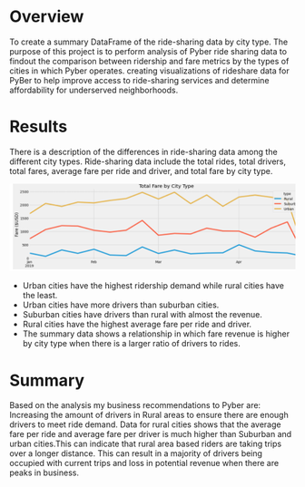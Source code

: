 
# Overview

To create a summary DataFrame of the ride-sharing data by city type. 
The purpose of this project is to perform analysis of Pyber ride sharing data to findout the comparison between ridership and fare metrics by the types of cities in which Pyber operates. creating visualizations of rideshare data for PyBer to help improve access to ride-sharing services and determine affordability for underserved neighborhoods.

# Results
There is a description of the differences in ride-sharing data among the different city types. Ride-sharing data include the total rides, total drivers, total fares, average fare per ride and driver, and total fare by city type. 

![pyberchallenge](Resources/Capture4.PNG)


- Urban cities have the highest ridership demand while rural cities have the least.
- Urban cities have more drivers than suburban cities.
- Suburban cities have drivers than rural with almost the revenue.
-  Rural cities have the highest average fare per ride and driver.
- The summary data shows a relationship in which fare revenue is higher by city type when there is a larger ratio of drivers to rides.

# Summary

Based on the analysis my business recommendations to Pyber are: Increasing the amount of drivers in Rural areas to ensure there are enough drivers to meet ride demand. Data for rural cities shows that the average fare per ride and average fare per driver is much higher than Suburban and urban cities.This can indicate that rural area based riders are taking trips over a longer distance. This can result in a majority of drivers being occupied with current trips and loss in potential revenue when there are peaks in business.

